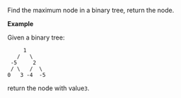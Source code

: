 Find the maximum node in a binary tree, return the node.

**Example**

Given a binary tree:

```
     1
   /   \
 -5     2
 / \   /  \
0   3 -4  -5 

```

return the node with value`3`.

